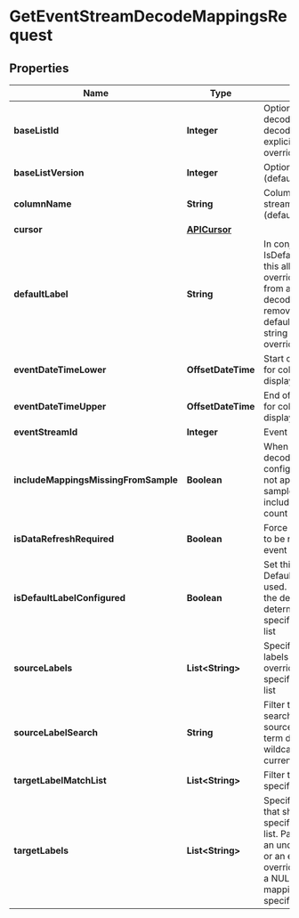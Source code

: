 

# GetEventStreamDecodeMappingsRequest


## Properties

| Name | Type | Description | Notes |
|------------ | ------------- | ------------- | -------------|
|**baseListId** | **Integer** | Optionally base the decodes on a specified decode list subject to any explicitly specified overrides |  [optional] |
|**baseListVersion** | **Integer** | Optional list version (defaults to latest) |  [optional] |
|**columnName** | **String** | Column from the event stream to be decoded (defaults to Location) |  [optional] |
|**cursor** | [**APICursor**](APICursor.md) |  |  [optional] |
|**defaultLabel** | **String** | In conjunction with IsDefaultLabelConfigured this allows the API to override the default label from any specified base decode list. Pass NULL to remove an underlying list default and an empty string or space to override it to NULL |  [optional] |
|**eventDateTimeLower** | **OffsetDateTime** | Start of the date window for column values to be displayed and decoded |  [optional] |
|**eventDateTimeUpper** | **OffsetDateTime** | End of the date window for column values to be displayed and decoded |  [optional] |
|**eventStreamId** | **Integer** | Event Stream Id |  [optional] |
|**includeMappingsMissingFromSample** | **Boolean** | When set to true any decodes that have been configured but which do not appear in the sampled data will be included with a zero count |  [optional] |
|**isDataRefreshRequired** | **Boolean** | Force the source labels to be refreshed from the event stream data |  [optional] |
|**isDefaultLabelConfigured** | **Boolean** | Set this to true if DefaultLabel is being used. If set to false then the default label will be determined by any specified base decode list |  [optional] |
|**sourceLabels** | **List&lt;String&gt;** | Specify any source labels that should be overriden on the specified base decode list |  [optional] |
|**sourceLabelSearch** | **String** | Filter the result by using search string against the source labels. Search term doesn not required wildcards and is currently case sensitive |  [optional] |
|**targetLabelMatchList** | **List&lt;String&gt;** | Filter the result the specified target labels |  [optional] |
|**targetLabels** | **List&lt;String&gt;** | Specify the target labels that should override the specified base decode list. Pass NULL to remove an underlying list decode or an empty string to override it to NULL. Pass a NULL list to remove mappings for all the specified source labels |  [optional] |



